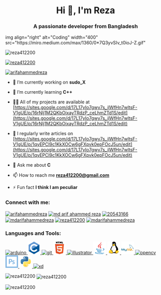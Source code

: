 <h1 align="center">Hi 👋, I'm Reza</h1>
<h3 align="center">A passionate developer from Bangladesh</h3>
img align="right" alt="Coding" width="400" src="https://miro.medium.com/max/1360/0*7Q3yvSIv_t0ioJ-Z.gif"

<p align="left"> <img src="https://komarev.com/ghpvc/?username=reza412200&label=Profile%20views&color=0e75b6&style=flat" alt="reza412200" /> </p>

<p align="left"> <a href="https://github.com/ryo-ma/github-profile-trophy"><img src="https://github-profile-trophy.vercel.app/?username=reza412200" alt="reza412200" /></a> </p>

<p align="left"> <a href="https://twitter.com/arifahammedreza" target="blank"><img src="https://img.shields.io/twitter/follow/arifahammedreza?logo=twitter&style=for-the-badge" alt="arifahammedreza" /></a> </p>

- 🔭 I’m currently working on **sudo_X**

- 🌱 I’m currently learning **C++**

- 👨‍💻 All of my projects are available at [https://sites.google.com/d/17L17yIo7gwy7s_jlWfHn7wltsF-V1gUE/p/16rNlj1M2QKbOixayTRdzP_ceLhmZTd1S/edit](https://sites.google.com/d/17L17yIo7gwy7s_jlWfHn7wltsF-V1gUE/p/16rNlj1M2QKbOixayTRdzP_ceLhmZTd1S/edit)

- 📝 I regularly write articles on [https://sites.google.com/d/17L17yIo7gwy7s_jlWfHn7wltsF-V1gUE/p/1qyEPCI9c1KkXOCw6gFXpvk0epFOcJ5un/edit](https://sites.google.com/d/17L17yIo7gwy7s_jlWfHn7wltsF-V1gUE/p/1qyEPCI9c1KkXOCw6gFXpvk0epFOcJ5un/edit)

- 💬 Ask me about **C**

- 📫 How to reach me **reza412200@gmail.com**

- ⚡ Fun fact **I think I am peculiar**

<h3 align="left">Connect with me:</h3>
<p align="left">
<a href="https://twitter.com/arifahammedreza" target="blank"><img align="center" src="https://raw.githubusercontent.com/rahuldkjain/github-profile-readme-generator/master/src/images/icons/Social/twitter.svg" alt="arifahammedreza" height="30" width="40" /></a>
<a href="https://linkedin.com/in/md arif ahammed reza" target="blank"><img align="center" src="https://raw.githubusercontent.com/rahuldkjain/github-profile-readme-generator/master/src/images/icons/Social/linked-in-alt.svg" alt="md arif ahammed reza" height="30" width="40" /></a>
<a href="https://stackoverflow.com/users/20543166" target="blank"><img align="center" src="https://raw.githubusercontent.com/rahuldkjain/github-profile-readme-generator/master/src/images/icons/Social/stack-overflow.svg" alt="20543166" height="30" width="40" /></a>
<a href="https://kaggle.com/mdarifahammedreza" target="blank"><img align="center" src="https://raw.githubusercontent.com/rahuldkjain/github-profile-readme-generator/master/src/images/icons/Social/kaggle.svg" alt="mdarifahammedreza" height="30" width="40" /></a>
<a href="https://fb.com/reza412200" target="blank"><img align="center" src="https://raw.githubusercontent.com/rahuldkjain/github-profile-readme-generator/master/src/images/icons/Social/facebook.svg" alt="reza412200" height="30" width="40" /></a>
<a href="https://instagram.com/mdarifahammedreza" target="blank"><img align="center" src="https://raw.githubusercontent.com/rahuldkjain/github-profile-readme-generator/master/src/images/icons/Social/instagram.svg" alt="mdarifahammedreza" height="30" width="40" /></a>
</p>

<h3 align="left">Languages and Tools:</h3>
<p align="left"> <a href="https://www.arduino.cc/" target="_blank" rel="noreferrer"> <img src="https://cdn.worldvectorlogo.com/logos/arduino-1.svg" alt="arduino" width="40" height="40"/> </a> <a href="https://www.cprogramming.com/" target="_blank" rel="noreferrer"> <img src="https://raw.githubusercontent.com/devicons/devicon/master/icons/c/c-original.svg" alt="c" width="40" height="40"/> </a> <a href="https://git-scm.com/" target="_blank" rel="noreferrer"> <img src="https://www.vectorlogo.zone/logos/git-scm/git-scm-icon.svg" alt="git" width="40" height="40"/> </a> <a href="https://www.w3.org/html/" target="_blank" rel="noreferrer"> <img src="https://raw.githubusercontent.com/devicons/devicon/master/icons/html5/html5-original-wordmark.svg" alt="html5" width="40" height="40"/> </a> <a href="https://www.adobe.com/in/products/illustrator.html" target="_blank" rel="noreferrer"> <img src="https://www.vectorlogo.zone/logos/adobe_illustrator/adobe_illustrator-icon.svg" alt="illustrator" width="40" height="40"/> </a> <a href="https://www.java.com" target="_blank" rel="noreferrer"> <img src="https://raw.githubusercontent.com/devicons/devicon/master/icons/java/java-original.svg" alt="java" width="40" height="40"/> </a> <a href="https://www.linux.org/" target="_blank" rel="noreferrer"> <img src="https://raw.githubusercontent.com/devicons/devicon/master/icons/linux/linux-original.svg" alt="linux" width="40" height="40"/> </a> <a href="https://www.mysql.com/" target="_blank" rel="noreferrer"> <img src="https://raw.githubusercontent.com/devicons/devicon/master/icons/mysql/mysql-original-wordmark.svg" alt="mysql" width="40" height="40"/> </a> <a href="https://opencv.org/" target="_blank" rel="noreferrer"> <img src="https://www.vectorlogo.zone/logos/opencv/opencv-icon.svg" alt="opencv" width="40" height="40"/> </a> <a href="https://www.photoshop.com/en" target="_blank" rel="noreferrer"> <img src="https://raw.githubusercontent.com/devicons/devicon/master/icons/photoshop/photoshop-line.svg" alt="photoshop" width="40" height="40"/> </a> <a href="https://www.python.org" target="_blank" rel="noreferrer"> <img src="https://raw.githubusercontent.com/devicons/devicon/master/icons/python/python-original.svg" alt="python" width="40" height="40"/> </a> <a href="https://www.adobe.com/products/xd.html" target="_blank" rel="noreferrer"> <img src="https://cdn.worldvectorlogo.com/logos/adobe-xd.svg" alt="xd" width="40" height="40"/> </a> </p>

<p><img align="left" src="https://github-readme-stats.vercel.app/api/top-langs?username=reza412200&show_icons=true&locale=en&layout=compact" alt="reza412200" /></p>

<p>&nbsp;<img align="center" src="https://github-readme-stats.vercel.app/api?username=reza412200&show_icons=true&locale=en" alt="reza412200" /></p>

<p><img align="center" src="https://github-readme-streak-stats.herokuapp.com/?user=reza412200&" alt="reza412200" /></p>

